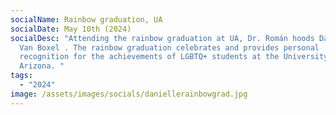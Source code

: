 ```yaml
---
socialName: Rainbow graduation, UA
socialDate: May 10th (2024)
socialDesc: "Attending the rainbow graduation at UA, Dr. Román hoods Danielle
  Van Boxel . The rainbow graduation celebrates and provides personal
  recognition for the achievements of LGBTQ+ students at the University of
  Arizona. "
tags:
  - "2024"
image: /assets/images/socials/daniellerainbowgrad.jpg
---
```

